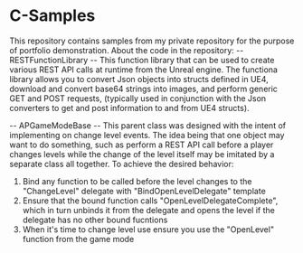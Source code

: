 # C-Samples
This repository contains samples from my private repository for the purpose of portfolio demonstration.
About the code in the repository:
-- RESTFunctionLibrary -- 
This function library that can be used to create various REST API calls at runtime from the Unreal engine.  The functiona library allows you to convert Json objects 
into structs defined in UE4, download and convert base64 strings into images, and perform generic GET and POST requests, (typically used in conjunction with the Json converters to get and post information to and from UE4 structs).

-- APGameModeBase --
This parent class was designed with the intent of implementing on change level events.  The idea being that one object may want to do something, such as perform a REST API call before a player changes levels while the change of the level itself may be imitated by a separate class all together.  To achieve the desired behavior: 
1) Bind any function to be called before the level changes to the "ChangeLevel" delegate with "BindOpenLevelDelegate" template
2) Ensure that the bound function calls "OpenLevelDelegateComplete", which in turn unbinds it from the delegate and opens the level if the delegate has no other bound fucntions
3) When it's time to change level use ensure you use the "OpenLevel" function from the game mode


